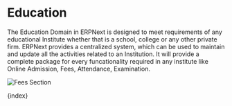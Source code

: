 <!-- add-breadcrumbs -->
# Education


The Education Domain in ERPNext is designed to meet requirements of any educational Institute whether that is a school, college or any other private firm. ERPNext provides a centralized system, which can be used to maintain and update all the activities related to an Institution. It will provide a complete package for every funcationality required in any institute like Online Admission, Fees, Attendance, Examination.

<img class="screenshot" alt="Fees Section" src="{{docs_base_url}}/assets/img/education/module.png">

{index}
